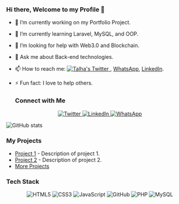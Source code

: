 ### Hi there, Welcome to my Profile 👋

- 🔭 I’m currently working on my Portfolio Project.
- 🌱 I’m currently learning Laravel, MySQL, and OOP.
- 🤔 I’m looking for help with Web3.0 and Blockchain.
- 💬 Ask me about Back-end technologies.
- 📫 How to reach me: <a href="https://twitter.com/TalhaCode">
    <img src="https://img.shields.io/badge/follow-%40eddiejaoude%20130k+-1DA1F2?label=Twitter&logo=twitter&style=for-the-badge&color=blue" alt="Talha's Twitter"/>
  </a>, [WhatsApp](wa.me/+923034515043), [LinkedIn](https://www.linkedin.com/in/talha-shinwari-52ab84194/).
- ⚡ Fun fact: I love to help others.

  ### Connect with Me
<p align="center">
  <a href="https://twitter.com/TalhaCode">
    <img alt="Twitter" src="https://img.shields.io/twitter/follow/TalhaCode?style=social">
  </a>
  <a href="https://www.linkedin.com/in/talha-shinwari-52ab84194/">
    <img alt="LinkedIn" src="https://img.shields.io/badge/LinkedIn-Connect-blue">
  </a>
  <a href="wa.me/+923034515043">
    <img alt="WhatsApp" src="https://img.shields.io/badge/WhatsApp-Message-green">
  </a>
</p>

![GitHub stats](https://github-readme-stats.vercel.app/api?username=Talha7447&show_icons=true)

### My Projects
- [Project 1](https://github.com/Talha7447/Project-1) - Description of project 1.
- [Project 2](https://github.com/Talha7447/Project-2) - Description of project 2.
- [More Projects](https://github.com/Talha7447?tab=repositories)

### Tech Stack
<p align="center">
<img alt="HTML5" src="https://img.shields.io/badge/HTML5-%23fca9ae.svg?style=for-the-badge&logo=html5&logoColor=140200"/>
<img alt="CSS3" src="https://img.shields.io/badge/CSS3-%23ffd2ce.svg?style=for-the-badge&logo=css3&logoColor=140200"/>
<img alt="JavaScript" src="https://img.shields.io/badge/JavaScript-%23e4626b.svg?style=for-the-badge&logo=javascript&logoColor=%23F7DF1E"/>
<img alt="GitHub" src="https://img.shields.io/badge/GitHub-%23e4626b.svg?style=for-the-badge&logo=github&logoColor=140200"/>
<img alt="PHP" src="https://img.shields.io/badge/PHP-%23777BB4.svg?style=for-the-badge&logo=php&logoColor=white"/>
<img alt="MySQL" src="https://img.shields.io/badge/MySQL-%234479A1.svg?style=for-the-badge&logo=mysql&logoColor=white"/>
</p>

